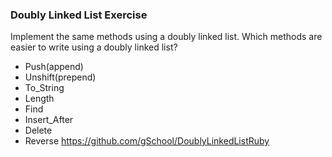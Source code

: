 
### Doubly Linked List Exercise
Implement the same methods using a doubly linked list.  Which methods are easier to write using a doubly linked list?

* Push(append)
* Unshift(prepend)
* To_String
* Length
* Find
* Insert_After
* Delete
* Reverse
https://github.com/gSchool/DoublyLinkedListRuby
